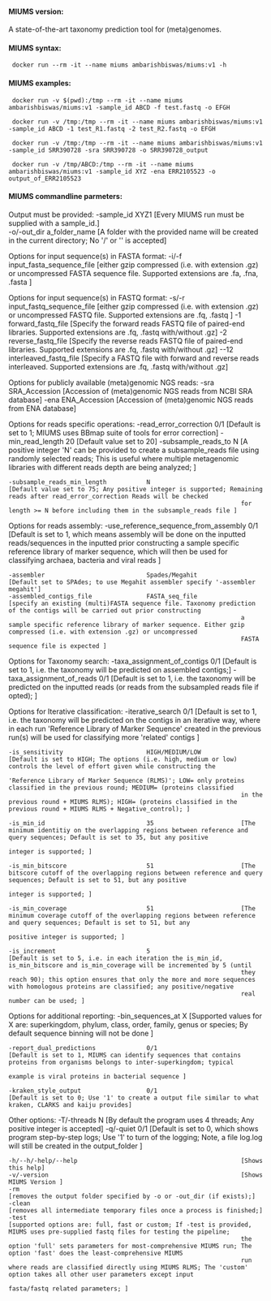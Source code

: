 #### MIUMS version:
A state-of-the-art taxonomy prediction tool for (meta)genomes.	


#### MIUMS syntax:

     docker run --rm -it --name miums ambarishbiswas/miums:v1 -h


#### MIUMS examples:

     docker run -v $(pwd):/tmp --rm -it --name miums ambarishbiswas/miums:v1 -sample_id ABCD -f test.fastq -o EFGH

     docker run -v /tmp:/tmp --rm -it --name miums ambarishbiswas/miums:v1 -sample_id ABCD -1 test_R1.fastq -2 test_R2.fastq -o EFGH

     docker run -v /tmp:/tmp --rm -it --name miums ambarishbiswas/miums:v1 -sample_id SRR390728 -sra SRR390728 -o SRR390728_output

     docker run -v /tmp/ABCD:/tmp --rm -it --name miums ambarishbiswas/miums:v1 -sample_id XYZ -ena ERR2105523 -o output_of_ERR2105523


#### MIUMS commandline parmeters:

  Output must be provided:
	-sample_id                            XYZ1                      [Every MIUMS run must be supplied with a sample_id.]  
 	-o/-out_dir                           a_folder_name             [A folder with the provided name will be created in the current directory; No '/' or '\' is accepted]

  Options for input sequence(s) in FASTA format:
 	-i/-f                                 input_fasta_sequence_file [either gzip compressed (i.e. with extension .gz) or uncompressed FASTA sequence file. Supported extensions are .fa, .fna, 
                                      	                          	.fasta ]



  Options for input sequence(s) in FASTQ format:
 	-s/-r                                 input_fastq_sequence_file [either gzip compressed (i.e. with extension .gz) or uncompressed FASTQ file. Supported extensions are .fq, .fastq ]
 	-1                                    forward_fastq_file        [Specify the forward reads FASTQ file of paired-end libraries. Supported extensions are .fq, .fastq with/without .gz]
 	-2                                    reverse_fastq_file        [Specify the reverse reads FASTQ file of paired-end libraries. Supported extensions are .fq, .fastq with/without .gz]
 	--12                                  interleaved_fastq_file    [Specify a FASTQ file with forward and reverse reads interleaved. Supported extensions are .fq, .fastq with/without .gz]


  Options for publicly available (meta)genomic NGS reads:
 	-sra                                  SRA_Accession             [Accession of (meta)genomic NGS reads from NCBI SRA database]
 	-ena                                  ENA_Accession             [Accession of (meta)genomic NGS reads from ENA database]


  Options for reads specific operations:
 	-read_error_correction                0/1                       [Default is set to 1; MIUMS uses BBmap suite of tools for error correction] 
 	-min_read_length                      20                        [Default value set to 20]
 	-subsample_reads_to                   N                         [A positive integer 'N' can be provided to create a subsample_reads file using randomly selected reads; This is useful where 
                                      	                          	multiple metagenomic libraries with different reads depth are being analyzed; ]

 	-subsample_reads_min_length           N                         [Default value set to 75; Any positive integer is supported; Remaining reads after read_error_correction Reads will be checked 
                                      	                          	for length >= N before including them in the subsample_reads file ]



  Options for reads assembly:
 	-use_reference_sequence_from_assembly 0/1                       [Default is set to 1, which means assembly will be done on the inputted reads/sequences in the inputted prior constructing 
                                      	                          	a sample specific reference library of marker sequence, which will then be used for classifying archaea, bacteria and viral 
                                      	                          	reads ]

 	-assembler                            Spades/Megahit            [Default set to SPAdes; to use Megahit assembler specify '-assembler megahit']
 	-assembled_contigs_file               FASTA_seq_file            [specify an existing (multi)FASTA sequence file. Taxonomy prediction of the contigs will be carried out prior constructing 
                                      	                          	a sample specific reference library of marker sequence. Either gzip compressed (i.e. with extension .gz) or uncompressed 
                                      	                          	FASTA sequence file is expected ]



  Options for Taxonomy search:
 	-taxa_assignment_of_contigs           0/1                       [Default is set to 1, i.e. the taxonomy will be predicted on assembled contigs;]
 	-taxa_assignment_of_reads             0/1                       [Default is set to 1, i.e. the taxonomy will be predicted on the inputted reads (or reads from the subsampled reads file if 
                                      	                          	opted); ]



  Options for Iterative classification:
 	-iterative_search                     0/1                       [Default is set to 1, i.e. the taxonomy will be predicted on the contigs in an iterative way, where in each run 'Reference 
                                      	                          	Library of Marker Sequence' created in the previous run(s) will be used for classifying more 'related' contigs ]

 	-is_sensitivity                       HIGH/MEDIUM/LOW           [Default is set to HIGH; The options (i.e. high, medium or low) controls the level of effort given while constructing the 
                                      	                          	'Reference Library of Marker Sequence (RLMS)'; LOW= only proteins classified in the previous round; MEDIUM= (proteins classified 
                                      	                          	in the previous round + MIUMS RLMS); HIGH= (proteins classified in the previous round + MIUMS RLMS + Negative_control); ]

 	-is_min_id                            35                        [The minimum identitiy on the overlapping regions between reference and query sequences; Default is set to 35, but any positive 
                                      	                          	integer is supported; ]

 	-is_min_bitscore                      51                        [The bitscore cutoff of the overlapping regions between reference and query sequences; Default is set to 51, but any positive 
                                      	                          	integer is supported; ]

 	-is_min_coverage                      51                        [The minimum coverage cutoff of the overlapping regions between reference and query sequences; Default is set to 51, but any 
                                      	                          	positive integer is supported; ]

 	-is_increment                         5                         [Default is set to 5, i.e. in each iteration the is_min_id, is_min_bitscore and is_min_coverage will be incremented by 5 (until 
                                      	                          	they reach 90); this option ensures that only the more and more sequences with homologous proteins are classified; any positive/negative 
                                      	                          	real number can be used; ]



  Options for additional reporting:
 	-bin_sequences_at                     X                         [Supported values for X are: superkingdom, phylum, class, order, family, genus or species; By default sequence binning will 
                                      	                          	not be done ]

 	-report_dual_predictions              0/1                       [Default is set to 1, MIUMS can identify sequences that contains proteins from organisms belongs to inter-superkingdom; typical 
                                      	                          	example is viral proteins in bacterial sequence ]

 	-kraken_style_output                  0/1                       [Default is set to 0; Use '1' to create a output file similar to what kraken, CLARKS and kaiju provides]


  Other options:
 	-T/-threads                           N                         [By default the program uses 4 threads; Any positive integer is accepted]
 	-q/-quiet                             0/1                       [Default is set to 0, which shows program step-by-step logs; Use '1' to turn of the logging; Note, a file log.log will still 
                                      	                          	be created in the output_folder ]

 	-h/--h/-help/--help                                             [Shows this help]
 	-v/-version                                                     [Shows MIUMS Version ]
 	-rm                                                             [removes the output folder specified by -o or -out_dir (if exists);]
 	-clean                                                          [removes all intermediate temporary files once a process is finished;]
 	-test                                                           [supported options are: full, fast or custom; If -test is provided, MIUMS uses pre-supplied fastq files for testing the pipeline; 
                                      	                          	the option 'full' sets parameters for most-comprehensive MIUMS run; The option 'fast' does the least-comprehensive MIUMS 
                                      	                          	run where reads are classified directly using MIUMS RLMS; The 'custom' option takes all other user parameters except input 
                                      	                          	fasta/fastq related parameters; ]


